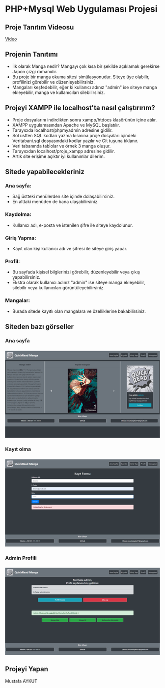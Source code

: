 # PHP+Mysql Web Uygulaması Projesi

## Proje Tanıtım Videosu
[Video](#)

## Projenin Tanıtımı

* İlk olarak Manga nedir? Mangayı çok kısa bir şekilde açıklamak gerekirse Japon çizgi romanıdır. 
* Bu proje bir manga okuma sitesi simülasyonudur. Siteye üye olabilir, profilinizi görebilir ve düzenleyebilirsiniz.
* Mangaları keşfedebilir, eğer ki kullanıcı adınız "admin" ise siteye manga ekleyebilir, manga ve kullanıcıları silebilirsiniz.

## Projeyi XAMPP ile localhost'ta nasıl çalıştırırım?

* Proje dosyalarını indirdikten sonra xampp/htdocs klasörünün içine atılır.
* XAMPP uygulamasından Apache ve MySQL başlatılır.
* Tarayıcıda localhost/phpmyadmin adresine gidilir.
* Sol üstten SQL kodları yazma kısmına proje dosyaları içindeki Veritabani.sql dosyasındaki kodlar yazılır ve Git tuşuna tıklanır.
* Veri tabanında tablolar ve örnek 3 manga oluşur.
* Tarayıcıdan localhost/proje_xampp adresine gidilir.
* Artık site erişime açıktır iyi kullanımlar dilerim.

## Sitede yapabilecekleriniz

### Ana sayfa:
* Sağ üstteki menülerden site içinde dolaşabilirsiniz.
* En alttaki menüden de bana ulaşabilirsiniz.
### Kaydolma:
* Kullanıcı adı, e-posta ve istenilen şifre ile siteye kaydolunur.
### Giriş Yapma:
* Kayıt olan kişi kullanıcı adı ve şifresi ile siteye giriş yapar.
### Profil:
* Bu sayfada kişisel bilglerinizi görebilir, düzenleyebilir veya çıkış yapabilirsiniz.
* Ekstra olarak kullanıcı adınız "admin" ise siteye manga ekleyebilir, silebilir veya kullanıcıları görüntüleyebilirsiniz.
### Mangalar:
* Burada sitede kayıtlı olan mangalara ve özelliklerine bakabilirsiniz.

## Siteden bazı görseller
### Ana sayfa
### ![anasayfa](./images/anasayfa.png)
### Kayıt olma
### ![kaydolma](./images/kayitolma.png)
### Admin Profili
### ![admin](./images/admin.png)

## Projeyi Yapan
Mustafa AYKUT
